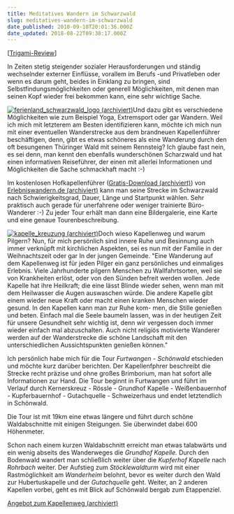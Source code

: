 ```yaml
---
title: Meditatives Wandern im Schwarzwald
slug: meditatives-wandern-im-schwarzwald
date_published: 2010-09-10T20:01:36.000Z
date_updated: 2018-08-22T09:38:17.000Z
---
```


[[Trigami-Review](http://www.trigami.com/?blog=http://thafaker.de)]

In Zeiten stetig steigender sozialer Herausforderungen  und ständig wechselnder externer Einflüsse, vorallem im Berufs -und  Privatleben oder wenn es darum geht, beides in Einklang zu bringen, sind  Selbstfindungsmöglichkeiten oder generell Möglichkeiten, mit denen man  seinen Kopf wieder frei bekommen kann, eine sehr wichtige Sache.

[![ferienland_schwarzwald_logo](//picdump.thafaker.de/2010/09/ferienland_schwarzwald_logo.png) (archiviert)](http://web.archive.org/web/20100918203545/http://dasferienland.de/)Und dazu gibt es verschiedene Möglichkeiten wie zum Beispiel Yoga, Extremsport oder gar Wandern. Weil ich mich mit letzterem am Besten identifizieren kann, möchte ich mich nun mit einer eventuellen Wanderstrecke aus dem brandneuen Kapellenführer beschäftigen, denn, gibt es etwas schöneres als eine Wanderung durch den oft besungenen Thüringer Wald mit seinem Rennsteig? Ich glaube fast nein, es sei denn, man kennt den ebenfalls wunderschönen Scharzwald und hat einen informativen Reiseführer, der einen mit allerlei Informationen und Möglichkeiten die Sache schmackhaft macht :-)

Im kostenlosen Hofkapellenführer ([Gratis-Download (archiviert)](http://web.archive.org/web/20100821133045/http://www.dasferienland.de:80/downloads/kapellenweg.pdf)) von [Erlebniswandern.de (archiviert)](http://web.archive.org/web/20100918203545/http://dasferienland.de/) kann man seine Strecke im Schwarzwald nach  Schwierigkeitsgrad, Dauer, Länge und Startpunkt wählen. Sehr praktisch auch gerade für unerfahrene oder weniger trainierte Büro-Wanderer :-) Zu jeder Tour erhält man dann eine Bildergalerie, eine Karte und eine genaue  Tourenbeschreibung.

[![kapelle_kreuzung](//picdump.thafaker.de/2010/09/kapelle_kreuzung.png) (archiviert)](http://web.archive.org/web/20100918203545/http://dasferienland.de/)Doch wieso Kapellenweg und warum Pilgern? Nun, für mich persönlich sind innere Ruhe und Besinnung auch immer verknüpft mit kirchlichen Aspekten, sei es nun mit der Familie in der Weihnachtszeit oder gar In der jungen Gemeinde. "Eine Wanderung auf dem Kapellenweg ist für jeden Pilger ein ganz persönliches und einmaliges Erlebnis. Viele Jahrhunderte pilgern Menschen zu Wallfahrtsorten, weil sie von Krankheiten erlöst, oder von den Sünden befreit werden wollen. Jede Kapelle hat ihre Heilkraft; die eine lässt Blinde wieder sehen, wenn man mit dem Heilwasser die Augen auswaschen würde. Die andere Kapelle gibt einem wieder neue Kraft oder macht einen kranken Menschen wieder gesund. In den Kapellen kann man zur Ruhe kom- men, die Stille genießen und beten. Einfach mal die Seele baumeln lassen, was in der heutigen Zeit für unsere Gesundheit sehr wichtig ist, denn wir vergessen doch immer wieder einfach mal abzuschalten. Auch nicht religiös motivierte Wanderer werden auf der Wanderstrecke die schöne Landschaft mit den unterschiedlichen Aussichtspunkten genießen können."

Ich persönlich habe mich für die Tour *Furtwangen - Schönwald* etschieden und möchte kurz darüber berichten. Der Kapellenfphrer beschreibt die Strecke recht präzise und ohne großes Brimborium, man hat sofort alle Informationen zur Hand. Die Tour beginnt in Furtwangen und führt im Verlauf durch Kernerskreuz - Rössle - Grundhof Kapelle - Weißenbauernhof - Kupferbauernhof - Gutachquelle - Schweizerhaus und endet letztendlich in Schönwald.

Die Tour ist mit 19km eine etwas längere und führt durch schöne Waldabschnitte mit einigen Steigungen. Sie überwindet dabei 600 Höhenmeter.

Schon nach einem kurzen Waldabschnitt erreicht man etwas talabwärts und ein wenig abseits des Wanderweges die *Grundhof Kapelle.* Durch den Bodenwald wandert man schließlich weiter über die *Kupferhof Kapelle* nach *Rohrbach* weiter. Der Aufstieg zum *Stöcklewaldturm* wird mit einer Rastmöglichkeit am *Wanderheim* belohnt, bevor es weiter durch den Wald zur Hubertuskapelle und der *Gutachquelle* geht. Weiter, an 2 anderen Kapellen vorbei, geht es mit Blick auf Schönwald bergab zum Etappenziel.

[Angebot zum Kapellenweg (archiviert)](http://web.archive.org/web/20100914081849/http://www.dasferienland.de:80/pauschale-erlebniswandern.asp)
